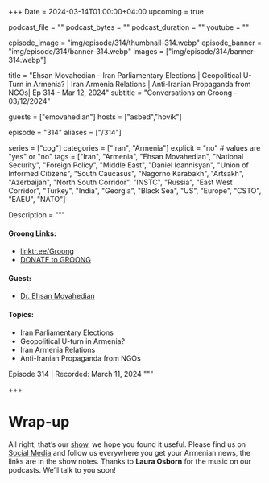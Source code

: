 +++
Date = 2024-03-14T01:00:00+04:00
upcoming = true

podcast_file = ""
podcast_bytes = ""
podcast_duration = ""
youtube = ""

episode_image = "img/episode/314/thumbnail-314.webp"
episode_banner = "img/episode/314/banner-314.webp"
images = ["img/episode/314/banner-314.webp"]

title = "Ehsan Movahedian - Iran Parliamentary Elections | Geopolitical U-Turn in Armenia? | Iran Armenia Relations | Anti-Iranian Propaganda from NGOs| Ep 314 - Mar 12, 2024"
subtitle = "Conversations on Groong - 03/12/2024"

guests = ["emovahedian"]
hosts = ["asbed","hovik"]

episode = "314"
aliases = ["/314"]

series = ["cog"]
categories = ["Iran", "Armenia"]
explicit = "no" # values are "yes" or "no"
tags = ["Iran", "Armenia", "Ehsan Movahedian", "National Security", "Foreign Policy", "Middle East", "Daniel Ioannisyan", "Union of Informed Citizens", "South Caucasus", "Nagorno Karabakh", "Artsakh", "Azerbaijan", "North South Corridor", "INSTC", "Russia", "East West Corridor", "Turkey", "India", "Georgia", "Black Sea", "US", "Europe", "CSTO", "EAEU", "NATO"]

Description = """

#### Groong Links:
* [linktr.ee/Groong](https://linktr.ee/groong)
* [DONATE to GROONG](https://podcasts.groong.org/donate)

#### Guest:
* [Dr. Ehsan Movahedian](/guest/emovahedian)

#### Topics:
* Iran Parliamentary Elections
* Geopolitical U-turn in Armenia?
* Iran Armenia Relations
* Anti-Iranian Propaganda from NGOs


Episode 314 | Recorded: March 11, 2024
"""

+++




# Wrap-up

All right, that’s our [show](https://podcasts.groong.org/), we hope you found it useful. Please find us on [Social Media](https://lintr.ee/groong) and follow us everywhere you get your Armenian news, the links are in the show notes. Thanks to **Laura Osborn** for the music on our podcasts. We’ll talk to you soon!
